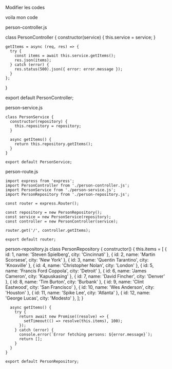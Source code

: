 Modifier les codes


voila mon code


person-controller.js

  class PersonController {
    constructor(service) {
      this.service = service;
    }

    getItems = async (req, res) => {
      try {
        const items = await this.service.getItems();
        res.json(items);
      } catch (error) {
        res.status(500).json({ error: error.message });
      }
    };
  }

export default PersonController;


person-service.js

    class PersonService {
      constructor(repository) {
        this.repository = repository;
      }

      async getItems() {
        return this.repository.getItems();
      }
    }

    export default PersonService;



person-route.js

    import express from 'express';
    import PersonController from './person-controller.js';
    import PersonService from './person-service.js';
    import PersonRepository from './person-repository.js';

    const router = express.Router();

    const repository = new PersonRepository();
    const service = new PersonService(repository);
    const controller = new PersonController(service);

    router.get('/', controller.getItems);

    export default router;



person-repository.js
    class PersonRepository {
      constructor() {
        this.items = [
          { id: 1, name: 'Steven Spielberg', city: 'Cincinnati' },
          { id: 2, name: 'Martin Scorsese', city: 'New York' },
          { id: 3, name: 'Quentin Tarantino', city: 'Knoxville' },
          { id: 4, name: 'Christopher Nolan', city: 'London' },
          { id: 5, name: 'Francis Ford Coppola', city: 'Detroit' },
          { id: 6, name: 'James Cameron', city: 'Kapuskasing' },
          { id: 7, name: 'David Fincher', city: 'Denver' },
          { id: 8, name: 'Tim Burton', city: 'Burbank' },
          { id: 9, name: 'Clint Eastwood', city: 'San Francisco' },
          { id: 10, name: 'Wes Anderson', city: 'Houston' },
          { id: 11, name: 'Spike Lee', city: 'Atlanta' },
          { id: 12, name: 'George Lucas', city: 'Modesto' },
        ];
      }

      async getItems() {
        try {
          return await new Promise((resolve) => {
            setTimeout(() => resolve(this.items), 100);
          });
        } catch (error) {
          console.error(`Error fetching persons: ${error.message}`);
          return [];
        }
      }
    }

    export default PersonRepository;
